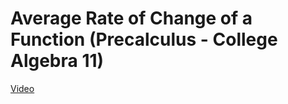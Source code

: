 # Average Rate of Change of a Function (Precalculus - College Algebra 11)

[Video](https://www.youtube.com/watch?v=H5Y-ONkezDM)
